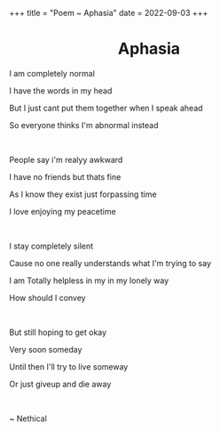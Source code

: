 +++
title = "Poem ~ Aphasia"
date = 2022-09-03
+++
<center>
<h1>Aphasia</h1>
</center>

I am completely normal

I have the words in my head

But I just cant put them together when I speak ahead

So everyone thinks I'm abnormal instead

<br>

People say i'm realyy awkward

I have no friends but thats fine

As I know they exist just forpassing time

I love enjoying my peacetime

<br>

I stay completely silent

Cause no one really understands what I'm trying to say

I am Totally helpless in my in my lonely way

How should I convey

<br>

But still hoping to get okay

Very soon someday

Until then I'll try to live someway

Or just giveup and die away

<br>

~ Nethical
